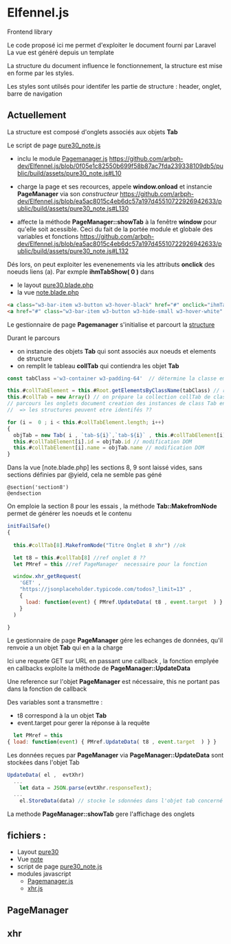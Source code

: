 # Elfennel.js
Frontend library

Le code proposé ici me permet d'exploiter le document fourni par Laravel 
La vue est généré depuis un template

La structure du document influence le fonctionnement, la structure est mise en forme par les styles.

Les styles sont utilsés pour identifer les partie de structure : header, onglet, barre de navigation


## Actuellement

La structure est composé d'onglets associés aux objets **Tab**

Le script de page [pure30_note.js](./html/pure30_note.js) 

- inclu le module [Pagemanager.js](./public/build/assets/modules/PageManager.js)
https://github.com/arbph-dev/Elfennel.js/blob/0f05e1c82550b699f58b87ac7fda239338109db5/public/build/assets/pure30_note.js#L10

- charge la page et ses recources, appele **window.onload** et instancie **PageManager** via son *constructeur*
https://github.com/arbph-dev/Elfennel.js/blob/ea5ac8015c4eb6dc57a197d45510722926942633/public/build/assets/pure30_note.js#L130

- affecte la méthode **PageManager::showTab** à la fenêtre **window** pour qu'elle soit acessible. Ceci du fait de la portée module et globale des variables et fonctions
https://github.com/arbph-dev/Elfennel.js/blob/ea5ac8015c4eb6dc57a197d45510722926942633/public/build/assets/pure30_note.js#L132

Dés lors, on peut exploiter les evenenements via les attributs **onclick** des noeuds liens (a). 
Par exmple **ihmTabShow( 0 )** dans
- le layout [pure30.blade.php](./resources/views/layouts/pure30.blade.php)
- la vue [note.blade.php](./resources/views/note.blade.php)

```html
<a class="w3-bar-item w3-button w3-hover-black" href="#" onclick="ihmTabShow( 0 )">Link</a>
<a href="#" class="w3-bar-item w3-button w3-hide-small w3-hover-white" onclick="ihmTabShow( 0 )">Tab-0</a>
```

Le gestionnaire de page **Pagemanager** s'initialise et parcourt la [structure](./docs/structure.md)

Durant le parcours 
- on instancie des objets **Tab** qui sont associés aux noeuds et elements de structure 
- on remplit le tableau **collTab** qui contiendra les objet **Tab**

```js
const tabClass ='w3-container w3-padding-64'  // détermine la classe employée pour les onglets

this.#collTabElement = this.#Root.getElementsByClassName(tabClass) // recupere tous les onglets document
this.#collTab = new Array() // on prépare la collection collTab de class Tab
// parcours les onglets document creation des instances de class Tab en memoire
//  => les structures peuvent etre identifés ??

for (i =  0 ; i < this.#collTabElement.length; i++) 
{
  objTab = new Tab( i , `tab-${i}`,`tab-${i}` , this.#collTabElement[i] );this.#collTab.push(objTab) //creation des instances de class Tab en memoire
  this.#collTabElement[i].id = objTab.id // modification DOM
  this.#collTabElement[i].name = objTab.name // modification DOM
}
```




Dans la vue [note.blade.php] les sections 8, 9 sont laissé vides, sans sections définies par @yield, cela ne semble pas géné
```blade
@section('section8')
@endsection
```
On emploie la section 8 pour les essais , la méthode **Tab::MakefromNode** permet de générer les noeuds et le contenu


```js
initFailSafe()
{
  
  this.#collTab[8].MakefromNode("Titre Onglet 8 xhr") //ok

  let t8 = this.#collTab[8] //ref onglet 8 ??
  let PMref = this //ref PageManager  necessaire pour la fonction 

  window.xhr_getRequest( 
    'GET' ,
    "https://jsonplaceholder.typicode.com/todos?_limit=13" ,
    {
      load: function(event) { PMref.UpdateData( t8 , event.target  ) }
    }  
  )

}
```

Le gestionnaire de page **PageManager**  gére les echanges de données, qu'il renvoie a un objet **Tab** qui en a la charge

Ici une requete  GET sur URL en passant une callback , la fonction emplyée en callbacks exploite la méthode de **PageManager::UpdateData**

Une reference sur l'objet **PageManager** est nécessaire, this ne portant pas dans la fonction de callback

Des variables sont a transmettre : 
- t8 correspond à la un objet **Tab**
- event.target pour gerer la réponse à la requête

```js
  let PMref = this 
{ load: function(event) { PMref.UpdateData( t8 , event.target  ) } }  
```

Les données reçues par **PageManager** via **PageManager::UpdateData** sont stockées dans l'objet Tab
```js
UpdateData( el ,  evtXhr)
  ...
    let data = JSON.parse(evtXhr.responseText);
  ...
    el.StoreData(data) // stocke le sdonnées dans l'objet tab concerné reference el

```  


La methode **PageManager::showTab** gere l'affichage des onglets 





## fichiers : 
- Layout
  [pure30](./resources/views/layouts/pure30.blade.php)
- Vue
  [note](./resources/views/note.blade.php)
- script de page
  [pure30_note.js](./public/build/assets/pure30_note.js)
- modules javascript
  - [Pagemanager.js](./public/build/assets/modules/PageManager.js)
  - [xhr.js](./public/build/assets/modules/xhr.js)




## PageManager
## xhr
